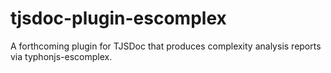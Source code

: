 # tjsdoc-plugin-escomplex
A forthcoming plugin for TJSDoc that produces complexity analysis reports via typhonjs-escomplex.
